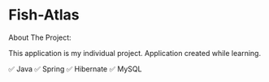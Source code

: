 # Fish-Atlas
About The Project:

This application is my individual project. 
Application created while learning.

✅ Java
✅ Spring
✅ Hibernate
✅ MySQL
